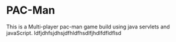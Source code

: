 # PAC-Man
This is a Multi-player pac-man game build using java servlets and javaScript.
ldfjdhfsjdhsjdfhldfhsdlfjhdlfdfldflsd
